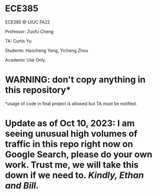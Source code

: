 # ECE385
ECE385 @ UIUC FA22

Professor: Zuofu Cheng

TA: Curtis Yu

Students: Haocheng Yang, Yicheng Zhou

Academic Use Only. 

# WARNING: don't copy anything in this repository* 
*usage of code in final project is allowed but TA must be notified. 

# Update as of Oct 10, 2023: I am seeing unusual high volumes of traffic in this repo right now on Google Search, please do your own work. Trust me, we will take this down if we need to. *Kindly, Ethan and Bill.* 
